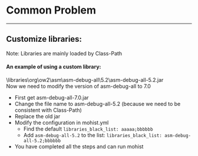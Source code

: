 # Common Problem

---
## Customize libraries:
Note: Libraries are mainly loaded by Class-Path  


#### An example of using a custom library:
\libraries\org\ow2\asm\asm-debug-all\5.2\asm-debug-all-5.2.jar  
Now we need to modify the version of asm-debug-all to 7.0

* First get asm-debug-all-7.0.jar  
* Change the file name to asm-debug-all-5.2 (because we need to be consistent with Class-Path)  
* Replace the old jar
* Modify the configuration in mohist.yml
    * Find the default `libraries_black_list: aaaaa;bbbbbb`
    * Add `asm-debug-all-5.2` to the list: `libraries_black_list: asm-debug-all-5.2;bbbbbb`
* You have completed all the steps and can run mohist
